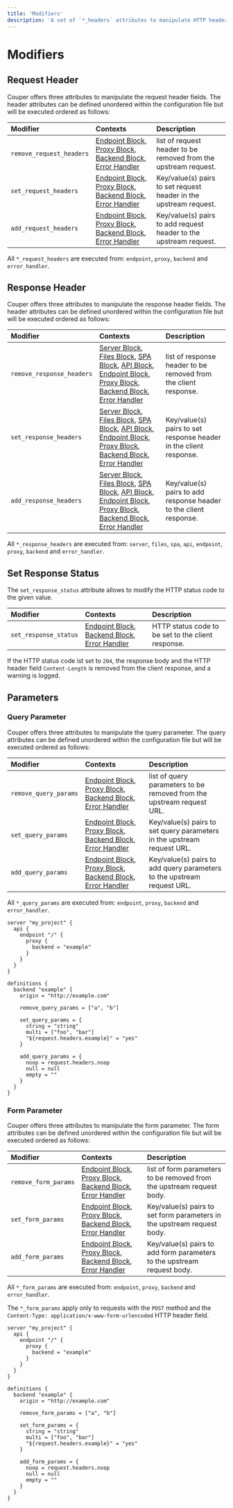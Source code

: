 ```yaml
---
title: 'Modifiers'
description: 'A set of `*_headers` attributes to manipulate HTTP header.'
---
```


# Modifiers

## Request Header

Couper offers three attributes to manipulate the request header fields. The header
attributes can be defined unordered within the configuration file but will be
executed ordered as follows:

| Modifier                 | Contexts                                                                                                                               | Description                                                       |
|:-------------------------|:---------------------------------------------------------------------------------------------------------------------------------------|:------------------------------------------------------------------|
| `remove_request_headers` | [Endpoint Block](/configuration/block/endpoint), [Proxy Block](/configuration/block/proxy), [Backend Block](/configuration/block/backend), [Error Handler](/configuration/block/error_handler) | list of request header to be removed from the upstream request.   |
| `set_request_headers`    | [Endpoint Block](/configuration/block/endpoint), [Proxy Block](/configuration/block/proxy), [Backend Block](/configuration/block/backend), [Error Handler](/configuration/block/error_handler) | Key/value(s) pairs to set request header in the upstream request. |
| `add_request_headers`    | [Endpoint Block](/configuration/block/endpoint), [Proxy Block](/configuration/block/proxy), [Backend Block](/configuration/block/backend), [Error Handler](/configuration/block/error_handler) | Key/value(s) pairs to add request header to the upstream request. |

All `*_request_headers` are executed from: `endpoint`, `proxy`, `backend` and `error_handler`.

## Response Header

Couper offers three attributes to manipulate the response header fields. The header
attributes can be defined unordered within the configuration file but will be
executed ordered as follows:

| Modifier                  | Contexts                                                                                                                                                                                                                                             | Description                                                       |
|:--------------------------|:-----------------------------------------------------------------------------------------------------------------------------------------------------------------------------------------------------------------------------------------------------|:------------------------------------------------------------------|
| `remove_response_headers` | [Server Block](/configuration/block/server), [Files Block](/configuration/block/files), [SPA Block](/configuration/block/spa), [API Block](/configuration/block/api), [Endpoint Block](/configuration/block/endpoint), [Proxy Block](/configuration/block/proxy), [Backend Block](/configuration/block/backend), [Error Handler](/configuration/block/error_handler) | list of response header to be removed from the client response.   |
| `set_response_headers`    | [Server Block](/configuration/block/server), [Files Block](/configuration/block/files), [SPA Block](/configuration/block/spa), [API Block](/configuration/block/api), [Endpoint Block](/configuration/block/endpoint), [Proxy Block](/configuration/block/proxy), [Backend Block](/configuration/block/backend), [Error Handler](/configuration/block/error_handler) | Key/value(s) pairs to set response header in the client response. |
| `add_response_headers`    | [Server Block](/configuration/block/server), [Files Block](/configuration/block/files), [SPA Block](/configuration/block/spa), [API Block](/configuration/block/api), [Endpoint Block](/configuration/block/endpoint), [Proxy Block](/configuration/block/proxy), [Backend Block](/configuration/block/backend), [Error Handler](/configuration/block/error_handler) | Key/value(s) pairs to add response header to the client response. |

All `*_response_headers` are executed from: `server`, `files`, `spa`, `api`, `endpoint`, `proxy`, `backend` and `error_handler`.

## Set Response Status

The `set_response_status` attribute allows to modify the HTTP status code to the
given value.

| Modifier              | Contexts                                                                                                  | Description                                        |
|:----------------------|:----------------------------------------------------------------------------------------------------------|:---------------------------------------------------|
| `set_response_status` | [Endpoint Block](/configuration/block/endpoint), [Backend Block](/configuration/block/backend), [Error Handler](/configuration/block/error_handler) | HTTP status code to be set to the client response. |

If the HTTP status code ist set to `204`, the response body and the HTTP header
field `Content-Length` is removed from the client response, and a warning is logged.

## Parameters

### Query Parameter

Couper offers three attributes to manipulate the query parameter. The query
attributes can be defined unordered within the configuration file but will be
executed ordered as follows:

| Modifier              | Contexts                                                                                                                               | Description                                                             |
|:----------------------|:---------------------------------------------------------------------------------------------------------------------------------------|:------------------------------------------------------------------------|
| `remove_query_params` | [Endpoint Block](/configuration/block/endpoint), [Proxy Block](/configuration/block/proxy), [Backend Block](/configuration/block/backend), [Error Handler](/configuration/block/error_handler) | list of query parameters to be removed from the upstream request URL.   |
| `set_query_params`    | [Endpoint Block](/configuration/block/endpoint), [Proxy Block](/configuration/block/proxy), [Backend Block](/configuration/block/backend), [Error Handler](/configuration/block/error_handler) | Key/value(s) pairs to set query parameters in the upstream request URL. |
| `add_query_params`    | [Endpoint Block](/configuration/block/endpoint), [Proxy Block](/configuration/block/proxy), [Backend Block](/configuration/block/backend), [Error Handler](/configuration/block/error_handler) | Key/value(s) pairs to add query parameters to the upstream request URL. |

All `*_query_params` are executed from: `endpoint`, `proxy`, `backend` and `error_handler`.

```hcl
server "my_project" {
  api {
    endpoint "/" {
      proxy {
        backend = "example"
      }
    }
  }
}

definitions {
  backend "example" {
    origin = "http://example.com"

    remove_query_params = ["a", "b"]

    set_query_params = {
      string = "string"
      multi = ["foo", "bar"]
      "${request.headers.example}" = "yes"
    }

    add_query_params = {
      noop = request.headers.noop
      null = null
      empty = ""
    }
  }
}
```

### Form Parameter

Couper offers three attributes to manipulate the form parameter. The form
attributes can be defined unordered within the configuration file but will be
executed ordered as follows:

| Modifier             | Contexts                                                                                                                               | Description                                                             |
|:---------------------|:---------------------------------------------------------------------------------------------------------------------------------------|:------------------------------------------------------------------------|
| `remove_form_params` | [Endpoint Block](/configuration/block/endpoint), [Proxy Block](/configuration/block/proxy), [Backend Block](/configuration/block/backend), [Error Handler](/configuration/block/error_handler) | list of form parameters to be removed from the upstream request body.   |
| `set_form_params`    | [Endpoint Block](/configuration/block/endpoint), [Proxy Block](/configuration/block/proxy), [Backend Block](/configuration/block/backend), [Error Handler](/configuration/block/error_handler) | Key/value(s) pairs to set form parameters in the upstream request body. |
| `add_form_params`    | [Endpoint Block](/configuration/block/endpoint), [Proxy Block](/configuration/block/proxy), [Backend Block](/configuration/block/backend), [Error Handler](/configuration/block/error_handler) | Key/value(s) pairs to add form parameters to the upstream request body. |

All `*_form_params` are executed from: `endpoint`, `proxy`, `backend` and `error_handler`.

The `*_form_params` apply only to requests with the `POST` method and
the `Content-Type: application/x-www-form-urlencoded` HTTP header field.

```hcl
server "my_project" {
  api {
    endpoint "/" {
      proxy {
        backend = "example"
      }
    }
  }
}

definitions {
  backend "example" {
    origin = "http://example.com"

    remove_form_params = ["a", "b"]

    set_form_params = {
      string = "string"
      multi = ["foo", "bar"]
      "${request.headers.example}" = "yes"
    }

    add_form_params = {
      noop = request.headers.noop
      null = null
      empty = ""
    }
  }
}
```

